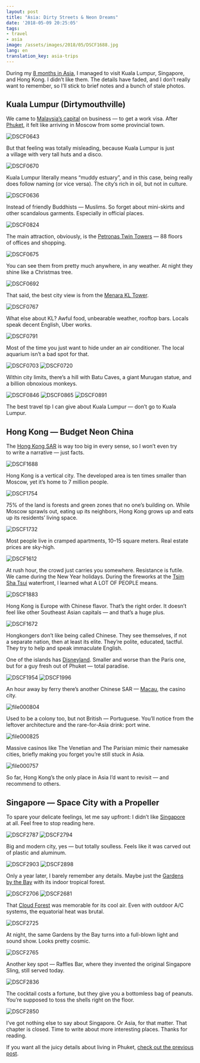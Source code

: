 ```yaml
---
layout: post
title: "Asia: Dirty Streets & Neon Dreams"
date: '2018-05-09 20:25:05'
tags:
- travel
- asia
image: /assets/images/2018/05/DSCF1688.jpg
lang: en
translation_key: asia-trips
---
```


During my [8 months in Asia](/blog/post-phuket/), I managed to visit Kuala Lumpur, Singapore, and Hong Kong. I didn’t like them. The details have faded, and I don’t really want to remember, so I’ll stick to brief notes and a bunch of stale photos.

## Kuala Lumpur (Dirtymouthville)

We came to [Malaysia’s capital](https://en.wikipedia.org/wiki/Kuala_Lumpur) on business — to get a work visa. After [Phuket](/blog/post-phuket/), it felt like arriving in Moscow from some provincial town.

![DSCF0643](/assets/images/2018/05/DSCF0643.jpg)

But that feeling was totally misleading, because Kuala Lumpur is just a village with very tall huts and a disco.

![DSCF0670](/assets/images/2018/05/DSCF0670.jpg)

Kuala Lumpur literally means “muddy estuary”, and in this case, being really does follow naming (or vice versa). The city’s rich in oil, but not in culture.

![DSCF0636](/assets/images/2018/05/DSCF0636.jpg)

Instead of friendly Buddhists — Muslims. So forget about mini-skirts and other scandalous garments. Especially in official places.

![DSCF0824](/assets/images/2018/05/DSCF0824.jpg)

The main attraction, obviously, is the [Petronas Twin Towers](https://en.wikipedia.org/wiki/Petronas_Towers) — 88 floors of offices and shopping.

![DSCF0675](/assets/images/2018/05/DSCF0675.jpg)

You can see them from pretty much anywhere, in any weather. At night they shine like a Christmas tree.

![DSCF0692](/assets/images/2018/05/DSCF0692.jpg)

That said, the best city view is from the [Menara KL Tower](https://en.wikipedia.org/wiki/Kuala_Lumpur_Tower).

![DSCF0767](/assets/images/2018/05/DSCF0767.jpg)

What else about KL? Awful food, unbearable weather, rooftop bars. Locals speak decent English, Uber works.

![DSCF0791](/assets/images/2018/05/DSCF0791.jpg)

Most of the time you just want to hide under an air conditioner. The local aquarium isn’t a bad spot for that.

![DSCF0703](/assets/images/2018/05/DSCF0703.jpg)
![DSCF0720](/assets/images/2018/05/DSCF0720.jpg)

Within city limits, there’s a hill with Batu Caves, a giant Murugan statue, and a billion obnoxious monkeys.

![DSCF0846](/assets/images/2018/05/DSCF0846.jpg)
![DSCF0865](/assets/images/2018/05/DSCF0865.jpg)
![DSCF0891](/assets/images/2018/05/DSCF0891.jpg)

The best travel tip I can give about Kuala Lumpur — don’t go to Kuala Lumpur.

## Hong Kong — Budget Neon China

The [Hong Kong SAR](https://en.wikipedia.org/wiki/Hong_Kong) is way too big in every sense, so I won’t even try to write a narrative — just facts.

![DSCF1688](/assets/images/2018/05/DSCF1688.jpg)

Hong Kong is a vertical city. The developed area is ten times smaller than Moscow, yet it’s home to 7 million people.

![DSCF1754](/assets/images/2018/05/DSCF1754.jpg)

75% of the land is forests and green zones that no one’s building on. While Moscow sprawls out, eating up its neighbors, Hong Kong grows up and eats up its residents’ living space.

![DSCF1732](/assets/images/2018/05/DSCF1732.jpg)

Most people live in cramped apartments, 10–15 square meters. Real estate prices are sky-high.

![DSCF1612](/assets/images/2018/05/DSCF1612.jpg)

At rush hour, the crowd just carries you somewhere. Resistance is futile. We came during the New Year holidays. During the fireworks at the [Tsim Sha Tsui](https://en.wikipedia.org/wiki/Tsim_Sha_Tsui) waterfront, I learned what A LOT OF PEOPLE means.

![DSCF1883](/assets/images/2018/05/DSCF1883.jpg)

Hong Kong is Europe with Chinese flavor. That’s the right order. It doesn’t feel like other Southeast Asian capitals — and that’s a huge plus.

![DSCF1672](/assets/images/2018/05/DSCF1672.jpg)

Hongkongers don’t like being called Chinese. They see themselves, if not a separate nation, then at least its elite. They’re polite, educated, tactful. They try to help and speak immaculate English.

One of the islands has [Disneyland](https://www.hongkongdisneyland.com). Smaller and worse than the Paris one, but for a guy fresh out of Phuket — total paradise.

![DSCF1954](/assets/images/2018/05/DSCF1954.jpg)
![DSCF1996](/assets/images/2018/05/DSCF1996.jpg)

An hour away by ferry there’s another Chinese SAR — [Macau](https://en.wikipedia.org/wiki/Macau), the casino city.

![file000804](/assets/images/2018/05/file000804.jpg)

Used to be a colony too, but not British — Portuguese. You’ll notice from the leftover architecture and the rare-for-Asia drink: port wine.

![file000825](/assets/images/2018/05/file000825.jpg)

Massive casinos like The Venetian and The Parisian mimic their namesake cities, briefly making you forget you’re still stuck in Asia.

![file000757](/assets/images/2018/05/file000757.jpg)

So far, Hong Kong’s the only place in Asia I’d want to revisit — and recommend to others.

## Singapore — Space City with a Propeller

To spare your delicate feelings, let me say upfront: I didn’t like [Singapore](https://en.wikipedia.org/wiki/Singapore) at all. Feel free to stop reading here.

![DSCF2787](/assets/images/2018/05/DSCF2787.jpg)
![DSCF2794](/assets/images/2018/05/DSCF2794.jpg)

Big and modern city, yes — but totally soulless. Feels like it was carved out of plastic and aluminum.

![DSCF2903](/assets/images/2018/05/DSCF2903.jpg)
![DSCF2898](/assets/images/2018/05/DSCF2898.jpg)

Only a year later, I barely remember any details. Maybe just the [Gardens by the Bay](https://en.wikipedia.org/wiki/Gardens_by_the_Bay) with its indoor tropical forest.

![DSCF2706](/assets/images/2018/05/DSCF2706.jpg)
![DSCF2681](/assets/images/2018/05/DSCF2681.jpg)

That [Cloud Forest](http://www.gardensbythebay.com.sg/en/attractions/cloud-forest/visitor-information.html) was memorable for its cool air. Even with outdoor A/C systems, the equatorial heat was brutal.

![DSCF2725](/assets/images/2018/05/DSCF2725.jpg)

At night, the same Gardens by the Bay turns into a full-blown light and sound show. Looks pretty cosmic.

![DSCF2765](/assets/images/2018/05/DSCF2765.jpg)

Another key spot — Raffles Bar, where they invented the original Singapore Sling, still served today.

![DSCF2836](/assets/images/2018/05/DSCF2836.jpg)

The cocktail costs a fortune, but they give you a bottomless bag of peanuts. You’re supposed to toss the shells right on the floor.

![DSCF2850](/assets/images/2018/05/DSCF2850.jpg)

I’ve got nothing else to say about Singapore. Or Asia, for that matter. That chapter is closed. Time to write about more interesting places. Thanks for reading.

If you want all the juicy details about living in Phuket, [check out the previous post](/blog/post-phuket/).

